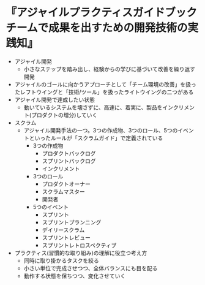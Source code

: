 # 『アジャイルプラクティスガイドブック チームで成果を出すための開発技術の実践知』
- アジャイル開発
    - 小さなステップを踏み出し、経験からの学びに基づいて改善を繰り返す開発
- アジャイルのゴールに向かうアプローチとして「チーム環境の改善」を扱ったレフトウイングと「技術/ツール」を扱ったライトウイングの二つがある
- アジャイル開発で達成したい状態
    - 動いているシステムを壊さずに、高速に、着実に、製品をインクリメント(プロダクトの増分)していく
- スクラム
    - アジャイル開発手法の一つ。3つの作成物、3つのロール、5つのイベントといったルールが「スクラムガイド」で定義されている
        - 3つの作成物
            - プロダクトバックログ
            - スプリントバックログ
            - インクリメント
        - 3つのロール
            - プロダクトオーナー
            - スクラムマスター
            - 開発者
        - 5つのイベント
            - スプリント
            - スプリントプランニング
            - デイリースクラム
            - スプリントレビュー
            - スプリントレトロスペクティブ
- プラクティス(習慣的な取り組み)の理解に役立つ考え方
    - 同時に取り掛かるタスクを絞る
    - 小さい単位で完成させつつ、全体バランスにも目を配る
    - 動作する状態を保ちつつ、変化させていく